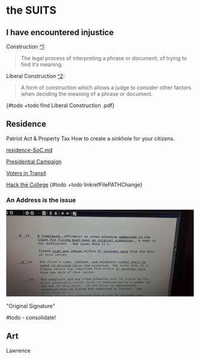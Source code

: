 # the SUITS

## I have encountered injustice

Construction [^1][1]:
> The legal process of interpreting a phrase or document; of trying to find it’s meaning.

Liberal Construction [^2][2]:
> A form of construction which allows a judge to consider other factors when deciding the meaning of a phrase or document.

{#todo +todo find Liberal Construction .pdf}

## Residence
<!--{#todo +todo tag "Deficiencies"}-->
Patriot Act & Property Tax
How to create a sinkhole for your citizens.

[residence-SoC.md](Complaints/Residence/statementOfClaim.md)

[Presidential Campaign](Complaints/Presidential_Campaign/README.md)

[Voters in Transit](Complaints/transient_voter/noVotes.md#barred-from-voting)

[Hack the College](/some-Duplicates/SCOTUS_decision_deficiencies-v.2.md) {#todo +todo linkrefFilePATHChange}

### An Address is the issue

![whatAddress?](./Complaints/Residence/_assets/LAED-tributes_n_contacts/20201104_165059.jpg)

"Original Signature"
<!--#todo +todo "deficientSees"}
```
she said no pictures ... even if I put it in .pdf? wtf Connie... what is e-mailing the court good for?
```

#### from docs here  

[What I give to the court & what they submit to me](Complaints/Residence/_assets/LAED-tributes_n_contacts)

![Invisible2Institutes]()

## [NOLA-NOPD-DPW-French_Market-Auto_Pound-etc](Complaints/LA/NewOrleans/Complaint_NOLA.md)

- [Officer Interaction Video](https://bittube.tv/post/347572af-c526-423c-8c69-f1ffd7aaf11a)
- [Seatbelt Cut Out](https://bittube.tv/post/6c199aae-5103-4d0e-881e-20c95080812d)
  - [LA_NOLA-dup](./Complaints/LA/NewOrleans/FrMkt/duplicates_q-mark/LA_NOLA.md)
  - [NOLA_FrMkt-SoC.txt](./Complaints/LA/NewOrleans/FrMkt/statementOfClaim.txt)
   <!-- #todo find .md -->
   #todo - consolidate!

## Art

Lawrence

  [1]: http://www.duhaime.org/LegalDictionary/C/Construction.aspx
  [2]: http://www.duhaime.org/LegalDictionary/L/LiberalConstruction.aspx
